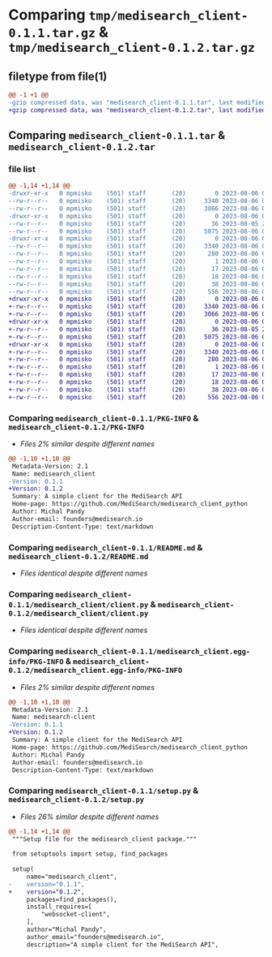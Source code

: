 # Comparing `tmp/medisearch_client-0.1.1.tar.gz` & `tmp/medisearch_client-0.1.2.tar.gz`

## filetype from file(1)

```diff
@@ -1 +1 @@
-gzip compressed data, was "medisearch_client-0.1.1.tar", last modified: Sun Aug  6 00:49:48 2023, max compression
+gzip compressed data, was "medisearch_client-0.1.2.tar", last modified: Sun Aug  6 00:59:22 2023, max compression
```

## Comparing `medisearch_client-0.1.1.tar` & `medisearch_client-0.1.2.tar`

### file list

```diff
@@ -1,14 +1,14 @@
-drwxr-xr-x   0 mpmisko    (501) staff       (20)        0 2023-08-06 00:49:48.638249 medisearch_client-0.1.1/
--rw-r--r--   0 mpmisko    (501) staff       (20)     3340 2023-08-06 00:49:48.638115 medisearch_client-0.1.1/PKG-INFO
--rw-r--r--   0 mpmisko    (501) staff       (20)     3066 2023-08-06 00:48:32.000000 medisearch_client-0.1.1/README.md
-drwxr-xr-x   0 mpmisko    (501) staff       (20)        0 2023-08-06 00:49:48.637282 medisearch_client-0.1.1/medisearch_client/
--rw-r--r--   0 mpmisko    (501) staff       (20)       36 2023-08-05 22:49:03.000000 medisearch_client-0.1.1/medisearch_client/__init__.py
--rw-r--r--   0 mpmisko    (501) staff       (20)     5075 2023-08-06 00:12:22.000000 medisearch_client-0.1.1/medisearch_client/client.py
-drwxr-xr-x   0 mpmisko    (501) staff       (20)        0 2023-08-06 00:49:48.637956 medisearch_client-0.1.1/medisearch_client.egg-info/
--rw-r--r--   0 mpmisko    (501) staff       (20)     3340 2023-08-06 00:49:48.000000 medisearch_client-0.1.1/medisearch_client.egg-info/PKG-INFO
--rw-r--r--   0 mpmisko    (501) staff       (20)      280 2023-08-06 00:49:48.000000 medisearch_client-0.1.1/medisearch_client.egg-info/SOURCES.txt
--rw-r--r--   0 mpmisko    (501) staff       (20)        1 2023-08-06 00:49:48.000000 medisearch_client-0.1.1/medisearch_client.egg-info/dependency_links.txt
--rw-r--r--   0 mpmisko    (501) staff       (20)       17 2023-08-06 00:49:48.000000 medisearch_client-0.1.1/medisearch_client.egg-info/requires.txt
--rw-r--r--   0 mpmisko    (501) staff       (20)       18 2023-08-06 00:49:48.000000 medisearch_client-0.1.1/medisearch_client.egg-info/top_level.txt
--rw-r--r--   0 mpmisko    (501) staff       (20)       38 2023-08-06 00:49:48.638284 medisearch_client-0.1.1/setup.cfg
--rw-r--r--   0 mpmisko    (501) staff       (20)      556 2023-08-06 00:49:19.000000 medisearch_client-0.1.1/setup.py
+drwxr-xr-x   0 mpmisko    (501) staff       (20)        0 2023-08-06 00:59:22.354884 medisearch_client-0.1.2/
+-rw-r--r--   0 mpmisko    (501) staff       (20)     3340 2023-08-06 00:59:22.354752 medisearch_client-0.1.2/PKG-INFO
+-rw-r--r--   0 mpmisko    (501) staff       (20)     3066 2023-08-06 00:48:32.000000 medisearch_client-0.1.2/README.md
+drwxr-xr-x   0 mpmisko    (501) staff       (20)        0 2023-08-06 00:59:22.353750 medisearch_client-0.1.2/medisearch_client/
+-rw-r--r--   0 mpmisko    (501) staff       (20)       36 2023-08-05 22:49:03.000000 medisearch_client-0.1.2/medisearch_client/__init__.py
+-rw-r--r--   0 mpmisko    (501) staff       (20)     5075 2023-08-06 00:12:22.000000 medisearch_client-0.1.2/medisearch_client/client.py
+drwxr-xr-x   0 mpmisko    (501) staff       (20)        0 2023-08-06 00:59:22.354567 medisearch_client-0.1.2/medisearch_client.egg-info/
+-rw-r--r--   0 mpmisko    (501) staff       (20)     3340 2023-08-06 00:59:22.000000 medisearch_client-0.1.2/medisearch_client.egg-info/PKG-INFO
+-rw-r--r--   0 mpmisko    (501) staff       (20)      280 2023-08-06 00:59:22.000000 medisearch_client-0.1.2/medisearch_client.egg-info/SOURCES.txt
+-rw-r--r--   0 mpmisko    (501) staff       (20)        1 2023-08-06 00:59:22.000000 medisearch_client-0.1.2/medisearch_client.egg-info/dependency_links.txt
+-rw-r--r--   0 mpmisko    (501) staff       (20)       17 2023-08-06 00:59:22.000000 medisearch_client-0.1.2/medisearch_client.egg-info/requires.txt
+-rw-r--r--   0 mpmisko    (501) staff       (20)       18 2023-08-06 00:59:22.000000 medisearch_client-0.1.2/medisearch_client.egg-info/top_level.txt
+-rw-r--r--   0 mpmisko    (501) staff       (20)       38 2023-08-06 00:59:22.354925 medisearch_client-0.1.2/setup.cfg
+-rw-r--r--   0 mpmisko    (501) staff       (20)      556 2023-08-06 00:59:02.000000 medisearch_client-0.1.2/setup.py
```

### Comparing `medisearch_client-0.1.1/PKG-INFO` & `medisearch_client-0.1.2/PKG-INFO`

 * *Files 2% similar despite different names*

```diff
@@ -1,10 +1,10 @@
 Metadata-Version: 2.1
 Name: medisearch_client
-Version: 0.1.1
+Version: 0.1.2
 Summary: A simple client for the MediSearch API
 Home-page: https://github.com/MediSearch/medisearch_client_python
 Author: Michal Pandy
 Author-email: founders@medisearch.io
 Description-Content-Type: text/markdown
```

### Comparing `medisearch_client-0.1.1/README.md` & `medisearch_client-0.1.2/README.md`

 * *Files identical despite different names*

### Comparing `medisearch_client-0.1.1/medisearch_client/client.py` & `medisearch_client-0.1.2/medisearch_client/client.py`

 * *Files identical despite different names*

### Comparing `medisearch_client-0.1.1/medisearch_client.egg-info/PKG-INFO` & `medisearch_client-0.1.2/medisearch_client.egg-info/PKG-INFO`

 * *Files 2% similar despite different names*

```diff
@@ -1,10 +1,10 @@
 Metadata-Version: 2.1
 Name: medisearch-client
-Version: 0.1.1
+Version: 0.1.2
 Summary: A simple client for the MediSearch API
 Home-page: https://github.com/MediSearch/medisearch_client_python
 Author: Michal Pandy
 Author-email: founders@medisearch.io
 Description-Content-Type: text/markdown
```

### Comparing `medisearch_client-0.1.1/setup.py` & `medisearch_client-0.1.2/setup.py`

 * *Files 26% similar despite different names*

```diff
@@ -1,14 +1,14 @@
 """Setup file for the medisearch_client package."""
 
 from setuptools import setup, find_packages
 
 setup(
     name="medisearch_client",
-    version="0.1.1",
+    version="0.1.2",
     packages=find_packages(),
     install_requires=[
         "websocket-client",
     ],
     author="Michal Pandy",
     author_email="founders@medisearch.io",
     description="A simple client for the MediSearch API",
```

